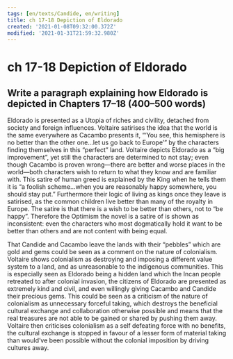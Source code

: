 ```yaml
---
tags: [en/texts/Candide, en/writing]
title: ch 17-18 Depiction of Eldorado
created: '2021-01-08T09:32:00.372Z'
modified: '2021-01-31T21:59:32.980Z'
---
```


# ch 17-18 Depiction of Eldorado

## Write a paragraph explaining how Eldorado is depicted in Chapters 17–18 (400–500 words)

Eldorado is presented as a Utopia of riches and civility, detached from society and foreign influences. Voltaire satirises the idea that the world is the same everywhere as Cacambo presents it, “‘You see, this hemisphere is no better than the other one…let us go back to Europe’” by the characters finding themselves in this “perfect” land. Voltaire depicts Eldorado as a “big improvement”, yet still the characters are determined to not stay; even though Cacambo is proven wrong—there are better and worse places in the world—both characters wish to return to what they know and are familiar with. This satire of human greed is explained by the King when he tells them it is “a foolish scheme…when you are reasonably happy somewhere, you should stay put.” Furthermore their logic of living as kings once they leave is satirised, as the common children live better than many of the royalty in Europe. The satire is that there is a wish to be better than others, not to “be happy”. Therefore the Optimism the novel is a satire of is shown as inconsistent: even the characters who most dogmatically hold it want to be better than others and are not content with being equal.

That Candide and Cacambo leave the lands with their “pebbles” which are gold and gems could be seen as a comment on the nature of colonialism. Voltaire shows colonialism as destroying and imposing a different value system to a land, and as unreasonable to the indigenous communities. This is especially seen as Eldorado being a hidden land which the Incan people retreated to after colonial invasion, the citizens of Eldorado are presented as extremely kind and civil, and even willingly giving Cacambo and Candide their precious gems. This could be seen as a criticism of the nature of colonialism as unnecessary forceful taking, which destroys the beneficial cultural exchange and collaboration otherwise possible and means that the real treasures are not able to be gained or shared by pushing them away. Voltaire then criticises colonialism as a self defeating force with no benefits, the cultural exchange is stopped in favour of a lesser form of material taking than would’ve been possible without the colonial imposition by driving cultures away.

